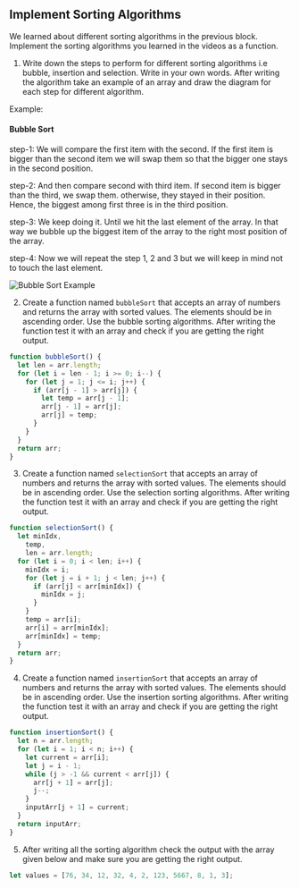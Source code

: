 ## Implement Sorting Algorithms

We learned about different sorting algorithms in the previous block. Implement the sorting algorithms you learned in the videos as a function.

1. Write down the steps to perform for different sorting algorithms i.e bubble, insertion and selection. Write in your own words. After writing the algorithm take an example of an array and draw the diagram for each step for different algorithm.

Example:

#### Bubble Sort

step-1: We will compare the first item with the second. If the first item is bigger than the second item we will swap them so that the bigger one stays in the second position.

step-2: And then compare second with third item. If second item is bigger than the third, we swap them. otherwise, they stayed in their position. Hence, the biggest among first three is in the third position.

step-3: We keep doing it. Until we hit the last element of the array. In that way we bubble up the biggest item of the array to the right most position of the array.

step-4: Now we will repeat the step 1, 2 and 3 but we will keep in mind not to touch the last element.

![Bubble Sort Example](./bubble.png)

<!-- You answer -->

2. Create a function named `bubbleSort` that accepts an array of numbers and returns the array with sorted values. The elements should be in ascending order. Use the bubble sorting algorithms. After writing the function test it with an array and check if you are getting the right output.

```js
function bubbleSort() {
  let len = arr.length;
  for (let i = len - 1; i >= 0; i--) {
    for (let j = 1; j <= i; j++) {
      if (arr[j - 1] > arr[j]) {
        let temp = arr[j - 1];
        arr[j - 1] = arr[j];
        arr[j] = temp;
      }
    }
  }
  return arr;
}
```

3. Create a function named `selectionSort` that accepts an array of numbers and returns the array with sorted values. The elements should be in ascending order. Use the selection sorting algorithms. After writing the function test it with an array and check if you are getting the right output.

```js
function selectionSort() {
  let minIdx,
    temp,
    len = arr.length;
  for (let i = 0; i < len; i++) {
    minIdx = i;
    for (let j = i + 1; j < len; j++) {
      if (arr[j] < arr[minIdx]) {
        minIdx = j;
      }
    }
    temp = arr[i];
    arr[i] = arr[minIdx];
    arr[minIdx] = temp;
  }
  return arr;
}
```

4. Create a function named `insertionSort` that accepts an array of numbers and returns the array with sorted values. The elements should be in ascending order. Use the insertion sorting algorithms. After writing the function test it with an array and check if you are getting the right output.

```js
function insertionSort() {
  let n = arr.length;
  for (let i = 1; i < n; i++) {
    let current = arr[i];
    let j = i - 1;
    while (j > -1 && current < arr[j]) {
      arr[j + 1] = arr[j];
      j--;
    }
    inputArr[j + 1] = current;
  }
  return inputArr;
}
```

5. After writing all the sorting algorithm check the output with the array given below and make sure you are getting the right output.

```js
let values = [76, 34, 12, 32, 4, 2, 123, 5667, 8, 1, 3];
```
